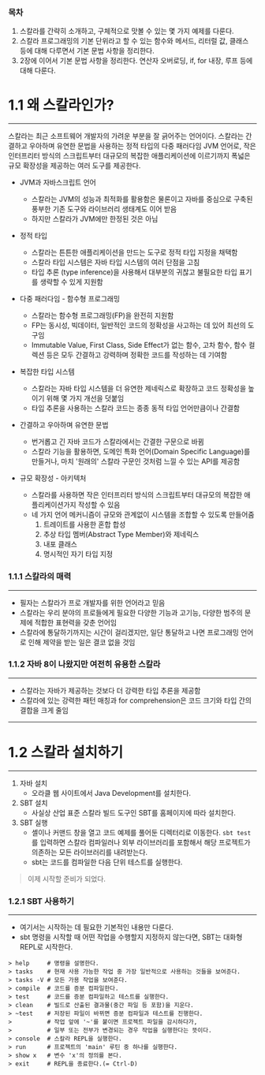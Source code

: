 ### 목차
1. 스칼라를 간략히 소개하고, 구체적으로 맛볼 수 있는 몇 가지 예제를 다룬다.
2. 스칼라 프로그래밍의 기본 단위라고 할 수 있는 함수와 메서드, 리터럴 값, 클래스 등에 대해 다루면서 기본 문법 사항을 정리한다.
3. 2장에 이어서 기본 문법 사항을 정리한다. 연산자 오버로딩, if, for 내장, 루프 등에 대해 다룬다.


# 1.1 왜 스칼라인가?
---
스칼라는 최근 소프트웨어 개발자의 가려운 부분을 잘 긁어주는 언어이다. 스칼라는 간결하고 우아하며 유연한 문법을 사용하는 정적 타입의 다중 패러다임 JVM 언어로, 작은 인터프리터 방식의 스크립트부터 대규모의 복잡한 애플리케이션에 이르기까지 폭넓은 규모 확장성을 제공하는 여러 도구를 제공한다.

- JVM과 자바스크립트 언어
	- 스칼라는 JVM의 성능과 최적화를 활용함은 물론이고 자바를 중심으로 구축된 풍부한 기존 도구와 라이브러리 생태계도 이어 받음
	- 하지만 스칼라가 JVM에만 한정된 것은 아님

- 정적 타입
	- 스칼라는 튼튼한 애플리케이션을 만드는 도구로 정적 타입 지정을 채택함
	- 스칼라 타입 시스템은 자바 타입 시스템의 여러 단점을 고침
	- 타입 추론 (type inference)을 사용해서 대부분의 귀찮고 불필요한 타입 표기를 생략할 수 있게 지원함

- 다중 패러다임 - 함수형 프로그래밍
	- 스칼라는 함수형 프로그래밍(FP)을 완전히 지원함
	- FP는 동시성, 빅데이터, 일반적인 코드의 정확성을 사고하는 데 있어 최선의 도구임
	- Immutable Value, First Class, Side Effect가 없는 함수, 고차 함수, 함수 컬렉션 등은 모두 간결하고 강력하며 정확한 코드를 작성하는 데 기여함

- 복잡한 타입 시스템
	- 스칼라는 자바 타입 시스템을 더 유연한 제네릭스로 확장하고 코드 정확성을 높이기 위해 몇 가지 개선을 덧붙임
	- 타입 추론을 사용하는 스칼라 코드는 종종 동적 타입 언어만큼이나 간결함

- 간결하고 우아하며 유연한 문법
	- 번거롭고 긴 자바 코드가 스칼라에서는 간결한 구문으로 바뀜
	- 스칼라 기능을 활용하면, 도메인 특화 언어(Domain Specific Language)를 만들거나, 마치 '원래의' 스칼라 구문인 것처럼 느낄 수 있는 API를 제공함

- 규모 확장성 - 아키텍처
	- 스칼라를 사용하면 작은 인터프리터 방식의 스크립트부터 대규모의 복잡한 애플리케이션가지 작성할 수 있음
	-  네 가지 언어 메커니즘이 규모와 관계없이 시스템을 조합할 수 있도록 만들어줌
		1. 트레이트를 사용한 혼합 합성
		2. 추상 타입 멤버(Abstract Type Member)와 제네릭스
		3. 내포 클래스
		4. 명시적인 자기 타입 지정

### 1.1.1 스칼라의 매력
---
- 필자는 스칼라가 프로 개발자를 위한 언어라고 믿음
- 스칼라는 우리 분야의 프로들에게 필요한 다양한 기능과 고기능, 다양한 범주의 문제에 적합한 표현력을 갖춘 언어임
- 스칼라에 통달하기까지는 시간이 걸리겠지만, 일단 통달하고 나면 프로그래밍 언어로 인해 제약을 받는 일은 결코 없을 것임


### 1.1.2 자바 8이 나왔지만 여전히 유용한 스칼라
---
- 스칼라는 자바가 제공하는 것보다 더 강력한 타입 추론을 제공함
- 스칼라에  있는 강력한 패턴 매칭과 for comprehension은 코드 크기와 타입 간의 결합을 크게 줄임

---

# 1.2 스칼라 설치하기
---
1. 자바 설치
	- 오라클 웹 사이트에서 Java Development를 설치한다.
2. SBT 설치
	- 사실상 산업 표준 스칼라 빌드 도구인 SBT를 홈페이지에 따라 설치한다.
3. SBT 실행
	 - 셸이나 커맨드 창을 열고 코드 예제를 풀어둔 디렉터리로 이동한다. `sbt test` 를 입력하면 스칼라 컴파일러나 외부 라이브러리를 포함해서 해당 프로젝트가 의존하는 모든 라이브러리를 내려받는다.
	 - sbt는 코드를 컴파일한 다음 단위 테스트를 실행한다.

> 이제 시작할 준비가 되었다.


### 1.2.1 SBT 사용하기
---
- 여기서는 시작하는 데 필요한 기본적인 내용만 다룬다.
- sbt 명령을 시작할 때 어떤 작업을 수행할지 지정하지 않는다면, SBT는 대화형 REPL로 시작한다.
```linux
> help     # 명령을 설명한다.
> tasks    # 현재 사용 가능한 작업 중 가장 일반적으로 사용하는 것들을 보여준다.
> tasks -V # 모든 가용 작업을 보여준다.
> compile  # 코드를 증분 컴파일한다.
> test     # 코드를 증분 컴파일하고 테스트를 실행한다.
> clean    # 빌드로 산출된 결과물(중간 파일 등 포함)을 지운다.
> ~test    # 저장된 파일이 바뀌면 증분 컴파일과 테스트를 진행한다.
>          # 작업 앞에 '~'를 붙이면 프로젝트 파일을 감시하다가,
>          # 일부 또는 전부가 변경되는 경우 작업을 실행한다는 뜻이다.
> console  # 스칼라 REPL을 실행한다.
> run      # 프로젝트의 'main' 루틴 중 하나를 실행한다.
> show x   # 변수 'x'의 정의를 본다.
> exit     # REPL을 종료한다.(= Ctrl-D)
```